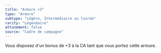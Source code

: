 ```yaml
---
title: "Armure +3"
type: "Armure"
subtype: "Légère, Intermédiaire ou lourde"
rarity: "Légendaire"
attunement: false
source: "Cadre de campagne"
---
```

Vous disposez d'un bonus de +3 à la CA tant que vous portez cette armure.
